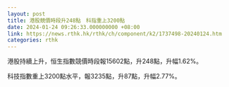```yaml
---
layout: post
title: 港股競價時段升248點　科指重上3200點
date: 2024-01-24 09:26:33.000000000 +08:00
link: https://news.rthk.hk/rthk/ch/component/k2/1737498-20240124.htm
categories: rthk
---
```


港股持續上升，恒生指數競價時段報15602點，升248點，升幅1.62%。

科技指數重上3200點水平，報3235點，升87點，升幅2.77%。
